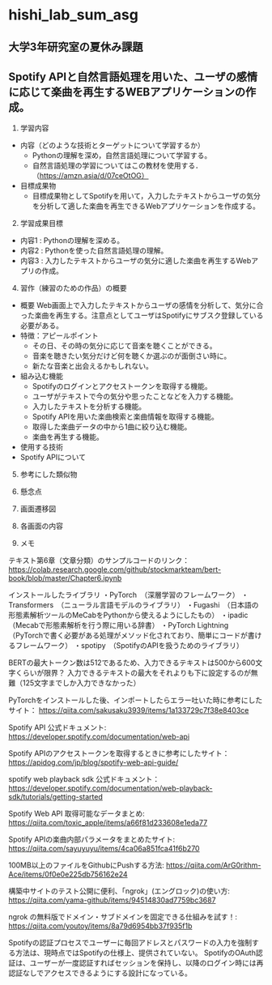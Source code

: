 # hishi_lab_sum_asg
## 大学3年研究室の夏休み課題
## Spotify APIと自然言語処理を用いた、ユーザの感情に応じて楽曲を再生するWEBアプリケーションの作成。

1. 学習内容
- 内容（どのような技術とターゲットについて学習するか）
  - Pythonの理解を深め，自然言語処理について学習する。
  - 自然言語処理の学習についてはこの教材を使用する．（https://amzn.asia/d/07ceOtOG）
- 目標成果物
  - 目標成果物としてSpotifyを用いて，入力したテキストからユーザの気分を分析して適した楽曲を再生できるWebアプリケーションを作成する。

2. 学習成果目標
- 内容1 : Pythonの理解を深める。
- 内容2 : Pythonを使った自然言語処理の理解。
- 内容3 : 入力したテキストからユーザの気分に適した楽曲を再生するWebアプリの作成。

4. 習作（練習のための作品）の概要
- 概要
  Web画面上で入力したテキストからユーザの感情を分析して、気分に合った楽曲を再生する。注意点としてユーザはSpotifyにサブスク登録している必要がある。
- 特徴：アピールポイント
  - その日、その時の気分に応じて音楽を聴くことができる。
  - 音楽を聴きたい気分だけど何を聴くか選ぶのが面倒さい時に。
  - 新たな音楽と出会えるかもしれない。
- 組み込む機能
  - Spotifyのログインとアクセストークンを取得する機能。
  - ユーザがテキストで今の気分や思ったことなどを入力する機能。
  - 入力したテキストを分析する機能。
  - Spotify APIを用いた楽曲検索と楽曲情報を取得する機能。
  - 取得した楽曲データの中から1曲に絞り込む機能。
  - 楽曲を再生する機能。
- 使用する技術
- Spotify APIについて

5. 参考にした類似物



7. 懸念点


8. 画面遷移図


9. 各画面の内容


10. メモ

テキスト第6章（文章分類）のサンプルコードのリンク：　
https://colab.research.google.com/github/stockmarkteam/bert-book/blob/master/Chapter6.ipynb

インストールしたライブラリ
・PyTorch　（深層学習のフレームワーク）
・Transformers　（ニューラル言語モデルのライブラリ）
・Fugashi　（日本語の形態素解析ツールのMeCabをPythonから使えるようにしたもの）
・ipadic　（Mecabで形態素解析を行う際に用いる辞書）
・PyTorch Lightning　（PyTorchで書く必要がある処理がメソッド化されており、簡単にコードが書けるフレームワーク）
・spotipy　（SpotifyのAPIを扱うためのライブラリ）

BERTの最大トークン数は512であるため、入力できるテキストは500から600文字くらいが限界？
入力できるテキストの最大をそれよりも下に設定するのが無難（125文字までしか入力できなかった）

PyTorchをインストールした後、インポートしたらエラー吐いた時に参考にしたサイト：
https://qiita.com/sakusaku3939/items/1a133729c7f38e8403ce

Spotify API 公式ドキュメント:
https://developer.spotify.com/documentation/web-api

Spotify APIのアクセストークンを取得するときに参考にしたサイト：
https://apidog.com/jp/blog/spotify-web-api-guide/

spotify web playback sdk 公式ドキュメント：
https://developer.spotify.com/documentation/web-playback-sdk/tutorials/getting-started

Spotify Web API 取得可能なデータまとめ:
https://qiita.com/toxic_apple/items/a66f81d233608e1eda77

Spotify APIの楽曲内部パラメータをまとめたサイト:
https://qiita.com/sayuyuyu/items/4ca06a851fca41f6b270

100MB以上のファイルをGithubにPushする方法:
https://qiita.com/ArG0rithm-Ace/items/0f0e0e225db756162e24

構築中サイトのテスト公開に便利、「ngrok」(エングロック)の使い方:
https://qiita.com/yama-github/items/94514830ad7759bc3687

ngrok の無料版でドメイン・サブドメインを固定できる仕組みを試す！:
https://qiita.com/youtoy/items/8a79d6954bb37f935f1b

Spotifyの認証プロセスでユーザーに毎回アドレスとパスワードの入力を強制する方法は、現時点ではSpotifyの仕様上、提供されていない。
SpotifyのOAuth認証は、ユーザーが一度認証すればセッションを保持し、以降のログイン時には再認証なしでアクセスできるようにする設計になっている。











